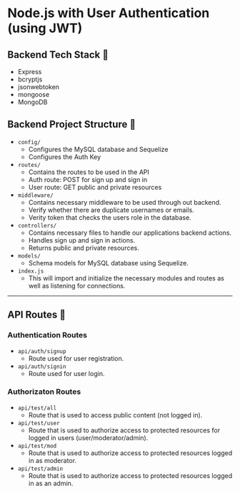 # Node.js with User Authentication (using JWT)

## Backend Tech Stack :wrench:

-   Express
-   bcryptjs
-   jsonwebtoken
-   mongoose
-   MongoDB

## Backend Project Structure :file_folder:

-   `config/`
    -   Configures the MySQL database and Sequelize
    -   Configures the Auth Key
-   `routes/`
    -   Contains the routes to be used in the API
    -   Auth route: POST for sign up and sign in
    -   User route: GET public and private resources
-   `middleware/`
    -   Contains necessary middleware to be used through out backend.
    -   Verify whether there are duplicate usernames or emails.
    -   Verity token that checks the users role in the database.
-   `controllers/`
    -   Contains necessary files to handle our applications backend actions.
    -   Handles sign up and sign in actions.
    -   Returns public and private resources.
-   `models/`
    -   Schema models for MySQL database using Sequelize.
-   `index.js`
    -   This will import and initialize the necessary modules and routes as well as listening for connections.

---

## API Routes :traffic_light:

### Authentication Routes

-   `api/auth/signup`
    -   Route used for user registration.
-   `api/auth/signin`
    -   Route used for user login.

### Authorizaton Routes

-   `api/test/all`
    -   Route that is used to access public content (not logged in).
-   `api/test/user`
    -   Route that is used to authorize access to protected resources for logged in users (user/moderator/admin).
-   `api/test/mod`
    -   Route that is used to authorize access to protected resources logged in as moderator.
-   `api/test/admin`
    -   Route that is used to authorize access to protected resources logged in as an admin.
